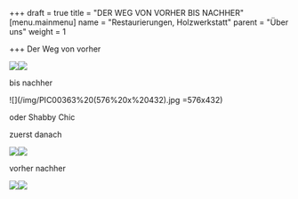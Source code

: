 +++
draft = true
title = "DER WEG VON VORHER BIS NACHHER"
[menu.mainmenu]
name = "Restaurierungen, Holzwerkstatt"
parent = "Über uns"
weight = 1

+++
Der Weg von vorher

![](/img/Schrank%20Martina%20027.jpg)![](/img/Schrank%20Martina%20034.jpg)

bis nachher

![](/img/PIC00363%20(576%20x%20432).jpg =576x432)

oder Shabby Chic

zuerst danach

![](/img/shabby%20vorher%20(432%20x%20576).jpg)![](/img/shabby%20nachher(450%20x%20600).jpg)

vorher nachher

![](/img/panoram%20alt%20(450%20x%20600).jpg)![](/img/panoram%20neu%20(398%20x%20600).jpg)